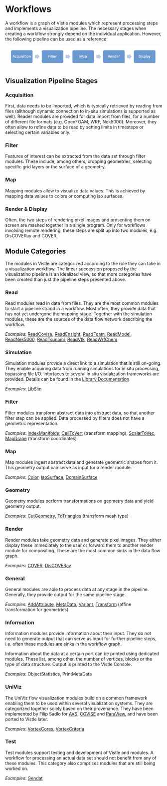 # Workflows
A workflow is a graph of Vistle modules which represent processing steps and implements a visualization pipeline. The necessary stages when creating a workflow strongly depend on the individual application. However, the following pipeline can be used as a reference:

![](workflow_pipeline.png)

## Visualization Pipeline Stages

### Acquisition
First, data needs to be imported, which is typically retrieved by reading from files (allthough dynamic connection to in-situ simulations is supported as well). Reader modules are provided for data import from files, for a number of different file formats (e.g. OpenFOAM, WRF, Nek5000). Moreover, they often allow to refine data to be read by setting limits in timesteps or selecting certain variables only.

### Filter
Features of interest can be extracted from the data set through filter modules. These include, among others, cropping geometries, selecting specific grid layers or the surface of a geometry.

### Map
Mapping modules allow to visualize data values. This is achieved by mapping data values to colors or computing iso surfaces.

### Render & Display
Often, the two steps of rendering pixel images and presenting them on screen are mashed together in a single program.
Only for workflows involving remote rendering, these steps are split up into two modules, e.g. DisCOVERay and COVER.


## Module Categories

The modules in Vistle are categorized according to the role they can take in a visualization workflow.
The linear succession proposed by the visualizatino pipeline is an idealized view, so that more categories have been created than just the pipeline steps presented above.

### Read

Read modules read in data from files.
They are the most common modules to start a pipeline strand in a workflow.
Most often, they provide data that has not yet undergone the mapping stage.
Together with the simulation modules, these are the sources of the data flow network describing the workflow.

*Examples*: [ReadCovise](), [ReadEnsight](), [ReadFoam](), [ReadModel](),   [ReadNek5000](),  [ReadTsunami](), [ReadVtk](), [ReadWrfChem]()

### Simulation

Simulation modules provide a direct link to a simulation that is still on-going. They enable acquiring data from running simulations for in situ processing, bypassing file I/O.
Interfaces to several in situ visualization frameworks are provided. Details can be found in the [Library Documentation](../../lib/libsim_link.md).

*Examples*: [LibSim](../../lib/libsim_link.md)

### Filter
Filter modules transform abstract data into abstract data, so that another filter step can be applied.
Data processed by filters does not have a geometric representation.

*Examples*: [IndexManifolds](), [CellToVert]() (transform mapping), [ScalarToVec](), [MapDrape]() (transform coordinates)


### Map
Map modules ingest abstract data and generate geometric shapes from it.
This geometry output can serve as input for a render module.

*Examples*: [Color](), [IsoSurface](), [DomainSurface]()

### Geometry

Geometry modules perform transformations on geometry data and yield geometry output.

*Examples*: [CutGeometry](), [ToTriangles]() (transform mesh type)

### Render

Render modules take geometry data and generate pixel images.
They either display these immediately to the user or forward them to another render module for compositing.
These are the most common sinks in the data flow graph.

*Examples*: [COVER](), [DisCOVERay]()

### General
General modules are able to process data at any stage in the pipeline.
Generally, they provide output for the same pipeline stage.

*Examples*: [AddAttribute](), [MetaData](), [Variant](),  [Transform]() (affine transformation for geometries)

### Information
Information modules provide information about their input.
They do not need to generate output that can serve as input for further pipeline steps,
i.e. often these modules are sinks in the workflow graph.

Information about the data at a certain port can be printed using dedicated modules. These list, among other, the number of vertices, blocks or the type of data structure. Output is printed to the Vistle Console.

*Examples*: ObjectStatistics, PrintMetaData


### UniViz

The UniViz flow visualization modules build on a common framework
enabling them to be used within several visualization systems.
They are categorized together solely based on their provenance.
They have been implemented by Filip Sadlo for [AVS](https://www.avs.com/avs-express/), [COVISE](https://www.hlrs.de/covise) and [ParaView](https://www.paraview.org),
and have been ported to Vistle later.

*Examples*: [VortexCores](), [VortexCriteria]()

### Test
Test modules support testing and development of Vistle and modules.
A workflow for processing an actual data set should not benefit from any of these modules.
This category also comprises modules that are still being worked on.

*Examples*: [Gendat]()

